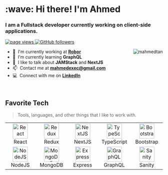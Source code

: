 <h1 align="left" id="macropower-title">:wave: Hi there! I'm Ahmed</h1>
<h3 align="left">I am a Fullstack developer currently working on client-side applications.</h3>

<p align="left">
  <a href="https://github.com/mahmedtan/mahmedtan">
    <img src="https://komarev.com/ghpvc/?username=mahmedtan" alt="page views" />
  </a>

  <a href="https://github.com/mahmedtan?tab=followers">
    <img alt="GitHub followers" src="https://img.shields.io/github/followers/mahmedtan?color=green&logo=github">
  </a>
 
</p>

<a >
  <img src="https://github-readme-stats.vercel.app/api?username=mahmedtan&show_icons=true&count_private=true&include_all_commits=true" alt="mahmedtan" align="right" />
</a>

- :office: &nbsp;I'm currently working at **[Robor]**
- :seedling: &nbsp;I’m currently learning **GraphQL**
- :speech_balloon: &nbsp;I like to talk about **JAMStack** and **NextJS**
- :mailbox: &nbsp;Contact me at **mahmedexec@gmail.com**
- :computer: &nbsp;Connect with me on **[LinkedIn]**

<br>

<h2 align="left" id="macropower-tech">Favorite Tech</h2>

> Tools, languages, and other things that I like to work with.

<table>
  <tr>
    <td align="center" width="96">
      <a href="#mahmedtan">
        <img src="https://pics.freeicons.io/uploads/icons/png/20167174151551942641-512.png" width="48" height="48" alt="React" />
      </a>
      <br>React
    </td>
    <td align="center" width="96">
      <a href="#mahmedtan">
        <img src="https://pics.freeicons.io/uploads/icons/png/9818154791551942292-512.png" width="48" height="48" alt="Redux" />
      </a>
      <br>Redux
    </td>
    <td align="center" width="96">
      <a href="#mahmedtan">
        <img src="https://pics.freeicons.io/uploads/icons/png/9114856761551941711-512.png" width="48" height="48" alt="NextJS" />
      </a>
      <br>NextJS
    </td>
    <td align="center" width="96">
      <a href="#mahmedtan">
        <img src="https://pics.freeicons.io/uploads/icons/png/14678610731551953708-512.png" width="48" height="48" alt="TypeScript" />
      </a>
      <br>TypeScript
    </td>
    <td align="center" width="96">
      <a href="#mahmedtan">
        <img src="https://pics.freeicons.io/uploads/icons/png/19681752361536207300-512.png" width="48" height="48" alt="Bootstrap" />
      </a>
      <br>Bootstrap
    </td>

  </tr>
  <tr>
    <td align="center" width="96"> 
      <a href="#mahmedtan" >
        <img src="https://pics.freeicons.io/uploads/icons/png/8954758561551942278-512.png" width="48" height="48" alt="NodeJS" />
      </a>
      <br>NodeJS
    </td>
    <td align="center" width="96"> 
      <a href="#mahmedtan" >
        <img src="https://pics.freeicons.io/uploads/icons/png/1888890291551942128-512.png" width="48" height="48" alt="MongoDB" />
      </a>
      <br>MongoDB
    </td>
    <td align="center" width="96"> 
      <a href="#mahmedtan" >
        <img src="https://upload.wikimedia.org/wikipedia/commons/6/64/Expressjs.png" width="48" height="48" alt="Express" style="object-fit:contain;" />
      </a>
      <br>Express
    </td>
    <td align="center" width="96"> 
      <a href="#mahmedtan" >
        <img src="https://pics.freeicons.io/uploads/icons/png/21299071571548141943-512.png" width="48" height="48" alt="GraphQL" />
      </a>
      <br>GraphQL
    </td>
    <td align="center" width="96"> 
      <a href="#mahmedtan" >
        <img src="https://pics.freeicons.io/uploads/icons/png/17521277461551942823-512.png" width="48" height="48" alt="Sanity" />
      </a>
      <br>Sanity
    </td>
   
  
  </tr>
</table>

[robor]: https://github.com/robor-systems
[linkedin]: https://www.linkedin.com/in/mahmedtan "Ahmed LinkedIn"
